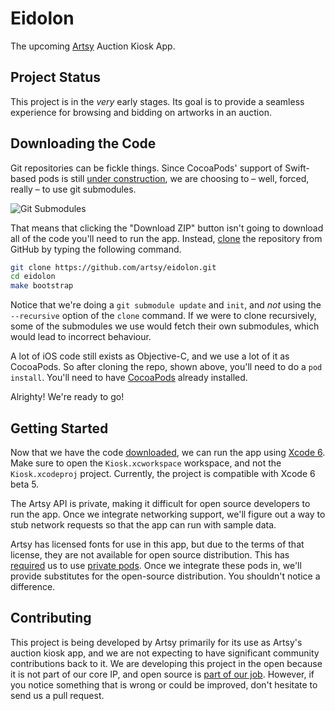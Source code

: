 Eidolon
================

The upcoming [Artsy](https://artsy.net) Auction Kiosk App.

Project Status
----------------

This project is in the *very* early stages. Its goal is to provide a seamless
experience for browsing and bidding on artworks in an auction.

Downloading the Code
----------------

Git repositories can be fickle things. Since CocoaPods' support of Swift-based pods
is still [under construction](https://github.com/CocoaPods/CocoaPods/pull/2222),
we are choosing to – well, forced, really – to use git submodules.

![Git Submodules](http://cloud.ashfurrow.com/image/0E1e2G2J1f1P/git-submodules.png)

That means that clicking the "Download ZIP" button isn't going to download all
of the code you'll need to run the app. Instead, [clone](http://git-scm.com/book/en/Git-Basics-Getting-a-Git-Repository#Cloning-an-Existing-Repository)
the repository from GitHub by typing the following command.

```sh
git clone https://github.com/artsy/eidolon.git
cd eidolon
make bootstrap
```

Notice that we're doing a `git submodule update` and `init`, and *not* using the
`--recursive` option of the `clone` command. If we were to clone recursively,
some of the submodules we use would fetch their own submodules, which would lead
to incorrect behaviour.

A lot of iOS code still exists as Objective-C, and we use a lot of it as
CocoaPods. So after cloning the repo, shown above, you'll need to do a `pod
install`. You'll need to have [CocoaPods](http://guides.cocoapods.org/using/getting-started.html)
already installed.

Alrighty! We're ready to go!

Getting Started
----------------

Now that we have the code [downloaded](#downloading-the-code), we can run the
app using [Xcode 6](https://developer.apple.com/xcode/downloads/). Make sure to
open the `Kiosk.xcworkspace` workspace, and not the `Kiosk.xcodeproj` project.
Currently, the project is compatible with Xcode 6 beta 5.

The Artsy API is private, making it difficult for open source developers to run
the app. Once we integrate networking support, we'll figure out a way to stub
network requests so that the app can run with sample data.

Artsy has licensed fonts for use in this app, but due to the terms of that
license, they are not available for open source distribution. This has [required](http://artsy.github.io/blog/2014/06/20/artsys-first-closed-source-pod/)
us to use [private pods](http://guides.cocoapods.org/making/private-cocoapods.html).
Once we integrate these pods in, we'll provide substitutes for the open-source
distribution. You shouldn't notice a difference.

Contributing
----------------

This project is being developed by Artsy primarily for its use as Artsy's
auction kiosk app, and we are not expecting to have significant community
contributions back to it. We are developing this project in the open because
it is not part of our core IP, and open source is [part of our job](http://code.dblock.org/open-source-is-simply-part-of-my-teams-job-description). However, if you notice something that is wrong or could be
improved, don't hesitate to send us a pull request.
